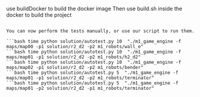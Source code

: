 use buildDocker to build the docker image
Then use build.sh inside the docker to build the project
```

You can now perform the tests manually, or use our script to run them.

```bash time python solution/autotest.py 10  "./m1_game_engine -f maps/map00 -p1 solution/r2_d2 -p2 m1_robots/wall_e"
```bash time python solution/autotest.py 10  "./m1_game_engine -f maps/map01 -p1 solution/r2_d2 -p2 m1_robots/h2_d2"
```bash time python solution/autotest.py 10  "./m1_game_engine -f maps/map02 -p1 solution/r2_d2 -p2 m1_robots/bender"
```bash time python solution/autotest.py 5  "./m1_game_engine -f maps/map01 -p1 solution/r2_d2 -p2 m1_robots/terminator"
```bash time python solution/autotest.py 5  "./m1_game_engine -f maps/map01 -p2 solution/r2_d2 -p1 m1_robots/terminator"